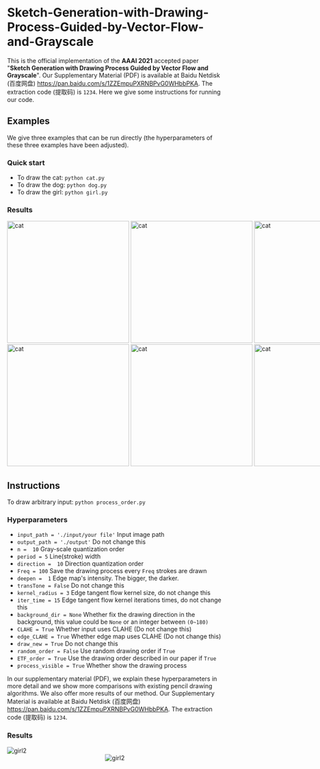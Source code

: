 # Sketch-Generation-with-Drawing-Process-Guided-by-Vector-Flow-and-Grayscale
This is the official implementation of the **AAAI 2021** accepted paper "**Sketch Generation with Drawing Process Guided by Vector Flow and Grayscale**". Our Supplementary Material (PDF) is available at Baidu Netdisk (百度网盘) https://pan.baidu.com/s/1ZZEmpuPXRNBPvG0WHbbPKA. The extraction code (提取码) is `1234`.
Here we give some instructions for running our code.
## Examples
We give three examples that can be run directly (the hyperparameters of these three examples have been adjusted).  
### Quick start
- To draw the cat: `python cat.py`
- To draw the dog: `python dog.py`
- To draw the girl: `python girl.py`
### Results
<div style="white-space: nowrap;">
<img src="https://raw.githubusercontent.com/TZYSJTU/Sketch-Generation-with-Drawing-Process-Guided-by-Vector-Flow-and-Grayscale/master/Supplementary-Material/cat.gif" height="285" alt="cat"/> <img src="https://raw.githubusercontent.com/TZYSJTU/Sketch-Generation-with-Drawing-Process-Guided-by-Vector-Flow-and-Grayscale/master/Supplementary-Material/dog.gif" height="285" alt="cat"/> <img src="https://raw.githubusercontent.com/TZYSJTU/Sketch-Generation-with-Drawing-Process-Guided-by-Vector-Flow-and-Grayscale/master/Supplementary-Material/girl.gif" height="285" alt="cat"/>
</div>

<div style="white-space: nowrap;">
<img src="https://raw.githubusercontent.com/TZYSJTU/Sketch-Generation-with-Drawing-Process-Guided-by-Vector-Flow-and-Grayscale/master/Supplementary-Material/cat_RGB.jpg" height="285" alt="cat"/> <img src="https://raw.githubusercontent.com/TZYSJTU/Sketch-Generation-with-Drawing-Process-Guided-by-Vector-Flow-and-Grayscale/master/Supplementary-Material/dog_RGB.jpg" height="285" alt="cat"/> <img src="https://raw.githubusercontent.com/TZYSJTU/Sketch-Generation-with-Drawing-Process-Guided-by-Vector-Flow-and-Grayscale/master/Supplementary-Material/girl_RGB.jpg" height="285" alt="cat"/>
</div>

## Instructions
To draw arbitrary input: `python process_order.py`
### Hyperparameters
- `input_path = './input/your file'` Input image path
- `output_path = './output'` Do not change this
- `n =  10` Gray-scale quantization order
- `period = 5` Line(stroke) width
- `direction =  10` Direction quantization order
- `Freq = 100` Save the drawing process every `Freq` strokes are drawn
- `deepen =  1` Edge map's intensity. The bigger, the darker.
- `transTone = False` Do not change this
- `kernel_radius = 3` Edge tangent flow kernel size, do not change this
- `iter_time = 15` Edge tangent flow kernel iterations times, do not change this
- `background_dir = None`  Whether fix the drawing direction in the background, this value could be `None` or an integer between `(0~180)`
- `CLAHE = True` Whether input uses CLAHE (Do not change this)
- `edge_CLAHE = True` Whether edge map uses CLAHE (Do not change this)
- `draw_new = True` Do not change this
- `random_order = False` Use random drawing order if `True`
- `ETF_order = True` Use the drawing order described in our paper if `True`
- `process_visible = True` Whether show the drawing process 

In our supplementary material (PDF), we explain these hyperparameters in more detail and we show more comparisons with existing pencil drawing algorithms. We also offer more
results of our method. Our Supplementary Material is available at Baidu Netdisk (百度网盘) https://pan.baidu.com/s/1ZZEmpuPXRNBPvG0WHbbPKA. The extraction code (提取码) is `1234`.
### Results
<div style="white-space: nowrap;">
<img src="https://raw.githubusercontent.com/TZYSJTU/Sketch-Generation-with-Drawing-Process-Guided-by-Vector-Flow-and-Grayscale/master/Supplementary-Material/girl2.gif"   alt="girl2"/> 
</div>
<center style="white-space: nowrap;">
<img src="https://raw.githubusercontent.com/TZYSJTU/Sketch-Generation-with-Drawing-Process-Guided-by-Vector-Flow-and-Grayscale/master/Supplementary-Material/beauty.gif"   alt="girl2"/> 
</center>
